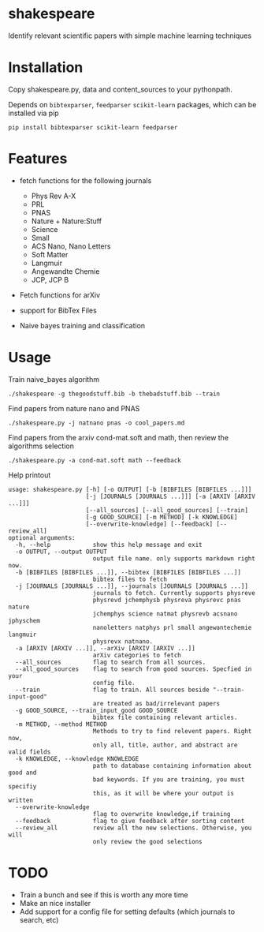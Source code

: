 shakespeare
===========

Identify relevant scientific papers with simple machine learning techniques

Installation
===========
Copy shakespeare.py, data and content\_sources to your pythonpath.

Depends on `bibtexparser`, `feedparser` `scikit-learn` packages, which can be installed via pip

    pip install bibtexparser scikit-learn feedparser



Features
========

* fetch functions for the following journals
    
    * Phys Rev A-X
    * PRL
    * PNAS
    * Nature + Nature:Stuff
    * Science
    * Small
    * ACS Nano, Nano Letters
    * Soft Matter
    * Langmuir
    * Angewandte Chemie
    * JCP, JCP B

* Fetch functions for arXiv
* support for BibTex Files
* Naive bayes training and classification

Usage
======

Train naive\_bayes algorithm

    ./shakespeare -g thegoodstuff.bib -b thebadstuff.bib --train

Find papers from nature nano and PNAS

    ./shakespeare.py -j natnano pnas -o cool_papers.md

Find papers from the arxiv cond-mat.soft and math, then review the algorithms selection

    ./shakespeare.py -a cond-mat.soft math --feedback


Help printout

    usage: shakespeare.py [-h] [-o OUTPUT] [-b [BIBFILES [BIBFILES ...]]]
                          [-j [JOURNALS [JOURNALS ...]]] [-a [ARXIV [ARXIV ...]]]
                          [--all_sources] [--all_good_sources] [--train]
                          [-g GOOD_SOURCE] [-m METHOD] [-k KNOWLEDGE]
                          [--overwrite-knowledge] [--feedback] [--review_all]
    optional arguments:
      -h, --help            show this help message and exit
      -o OUTPUT, --output OUTPUT
                            output file name. only supports markdown right now.
      -b [BIBFILES [BIBFILES ...]], --bibtex [BIBFILES [BIBFILES ...]]
                            bibtex files to fetch
      -j [JOURNALS [JOURNALS ...]], --journals [JOURNALS [JOURNALS ...]]
                            journals to fetch. Currently supports physreve
                            physrevd jchemphysb physreva physrevc pnas nature
                            jchemphys science natmat physrevb acsnano jphyschem
                            nanoletters natphys prl small angewantechemie langmuir
                            physrevx natnano.
      -a [ARXIV [ARXIV ...]], --arXiv [ARXIV [ARXIV ...]]
                            arXiv categories to fetch
      --all_sources         flag to search from all sources.
      --all_good_sources    flag to search from good sources. Specfied in your
                            config file.
      --train               flag to train. All sources beside "--train-input-good"
                            are treated as bad/irrelevant papers
      -g GOOD_SOURCE, --train_input_good GOOD_SOURCE
                            bibtex file containing relevant articles.
      -m METHOD, --method METHOD
                            Methods to try to find relevent papers. Right now,
                            only all, title, author, and abstract are valid fields
      -k KNOWLEDGE, --knowledge KNOWLEDGE
                            path to database containing information about good and
                            bad keywords. If you are training, you must specifiy
                            this, as it will be where your output is written
      --overwrite-knowledge
                            flag to overwrite knowledge,if training
      --feedback            flag to give feedback after sorting content
      --review_all          review all the new selections. Otherwise, you will
                            only review the good selections


TODO
======
* Train a bunch and see if this is worth any more time
* Make an nice installer
* Add support for a config file for setting defaults (which journals to search, etc)
